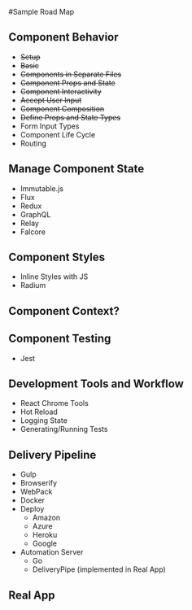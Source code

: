 #Sample Road Map

## Component Behavior

* ~~Setup~~
* ~~Basic~~
* ~~Components in Separate Files~~
* ~~Component Props and State~~
* ~~Component Interactivity~~
* ~~Accept User Input~~
* ~~Component Composition~~
* ~~Define Props and State Types~~
* Form Input Types
* Component Life Cycle
* Routing

## Manage Component State

* Immutable.js
* Flux
* Redux
* GraphQL
* Relay
* Falcore

## Component Styles 

* Inline Styles with JS
* Radium

## Component Context?


## Component Testing

* Jest

## Development Tools and Workflow

* React Chrome Tools
* Hot Reload
* Logging State
* Generating/Running Tests

## Delivery Pipeline

* Gulp
* Browserify
* WebPack
* Docker
* Deploy
    * Amazon
    * Azure
    * Heroku
    * Google
* Automation Server
    * Go
    * DeliveryPipe (implemented in Real App)

## Real App

